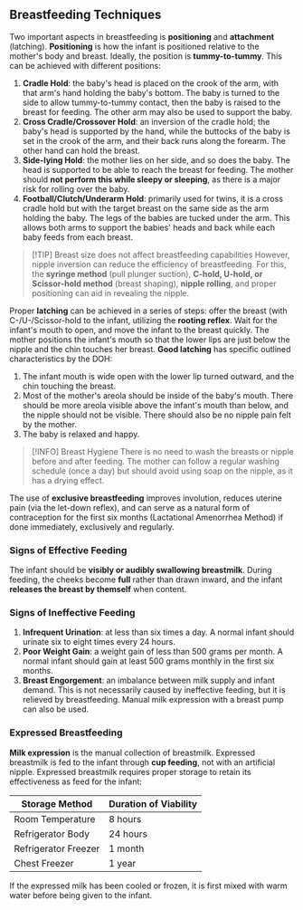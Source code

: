 ## Breastfeeding Techniques
Two important aspects in breastfeeding is **positioning** and **attachment** (latching). **Positioning** is how the infant is positioned relative to the mother's body and breast. Ideally, the position is **tummy-to-tummy**. This can be achieved with different positions:
1. **Cradle Hold**: the baby's head is placed on the crook of the arm, with that arm's hand holding the baby's bottom. The baby is turned to the side to allow tummy-to-tummy contact, then the baby is raised to the breast for feeding. The other arm may also be used to support the baby.
2. **Cross Cradle/Crossover Hold**: an inversion of the cradle hold; the baby's head is supported by the hand, while the buttocks of the baby is set in the crook of the arm, and their back runs along the forearm. The other hand can hold the breast.
3. **Side-lying Hold**: the mother lies on her side, and so does the baby. The head is supported to be able to reach the breast for feeding. The mother should **not perform this while sleepy or sleeping**, as there is a major risk for rolling over the baby.
4. **Football/Clutch/Underarm Hold**: primarily used for twins, it is a cross cradle hold but with the target breast on the same side as the arm holding the baby. The legs of the babies are tucked under the arm. This allows both arms to support the babies' heads and back while each baby feeds from each breast.

>[!TIP] Breast size does not affect breastfeeding capabilities
>However, nipple inversion can reduce the efficiency of breastfeeding. For this, the **syringe method** (pull plunger suction), **C-hold, U-hold, or Scissor-hold method** (breast shaping), **nipple rolling**, and proper positioning can aid in revealing the nipple.

Proper **latching** can be achieved in a series of steps: offer the breast (with C-/U-/Scissor-hold to the infant, utilizing the **rooting reflex**. Wait for the infant's mouth to open, and move the infant to the breast quickly. The mother positions the infant's mouth so that the lower lips are just below the nipple and the chin touches her breast. **Good latching** has specific outlined characteristics by the DOH:
1. The infant mouth is wide open with the lower lip turned outward, and the chin touching the breast.
2. Most of the mother's areola should be inside of the baby's mouth. There should be more areola visible above the infant's mouth than below, and the nipple should not be visible. There should also be no nipple pain felt by the mother.
3. The baby is relaxed and happy.

>[!INFO] Breast Hygiene
>There is no need to wash the breasts or nipple before and after feeding. The mother can follow a regular washing schedule (once a day) but should avoid using soap on the nipple, as it has a drying effect.

The use of **exclusive breastfeeding** improves involution, reduces uterine pain (via the let-down reflex), and can serve as a natural form of contraception for the first six months (Lactational Amenorrhea Method) if done immediately, exclusively and regularly.
### Signs of Effective Feeding
The infant should be **visibly or audibly swallowing breastmilk**. During feeding, the cheeks become **full** rather than drawn inward, and the infant **releases the breast by themself** when content.
### Signs of Ineffective Feeding
1. **Infrequent Urination**: at less than six times a day. A normal infant should urinate six to eight times every 24 hours.
2. **Poor Weight Gain**: a weight gain of less than 500 grams per month. A normal infant should gain at least 500 grams monthly in the first six months.
3. **Breast Engorgement**: an imbalance between milk supply and infant demand. This is not necessarily caused by ineffective feeding, but it is relieved by breastfeeding. Manual milk expression with a breast pump can also be used.
### Expressed Breastfeeding
**Milk expression** is the manual collection of breastmilk. Expressed breastmilk is fed to the infant through **cup feeding**, not with an artificial nipple. Expressed breastmilk requires proper storage to retain its effectiveness as feed for the infant:

| Storage Method       | Duration of Viability |
| -------------------- | --------------------- |
| Room Temperature     | 8 hours               |
| Refrigerator Body    | 24 hours              |
| Refrigerator Freezer | 1 month               |
| Chest Freezer        | 1 year                |

If the expressed milk has been cooled or frozen, it is first mixed with warm water before being given to the infant.